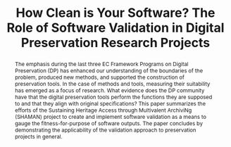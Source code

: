 ---
abstract: The emphasis during the last three EC Framework Programs on Digital Preservation
  (DP) has enhanced our understanding of the boundaries of the problem, produced new
  methods, and supported the construction of preservation tools. In the case of methods
  and tools, measuring their suitability has emerged as a focus of research. What
  evidence does the DP community have that the digital preservation tools perform
  the functions they are supposed to and that they align with original specifications?
  This paper summarizes the efforts of the Sustaining Heritage Access through Multivalent
  ArchiviNg (SHAMAN) project to create and implement software validation as a means
  to gauge the fitness-for-purpose of software outputs. The paper concludes by demonstrating
  the applicability of the validation approach to preservation projects in general.
creators:
- Innocenti, Perla
- Konstantelos, Leo
- Ross, Seamus
date: null
document_url: https://services.phaidra.univie.ac.at/api/object/o:294270/download
grand_parent: iPRES
institutions: []
keywords:
- singapore
- digital preservation
- software validation
- evaluation
- shaman
landing_page_url: https://phaidra.univie.ac.at/o:294270
language: eng
layout: publication
license: CC BY-SA 3.0 AT
notes_url: null
parent: iPRES 2011
presentation_url: null
publication_type: paper
size: 469361
source_name: iPRES
title: How Clean is Your Software? The Role of Software Validation in Digital Preservation
  Research Projects
year: 2011
---